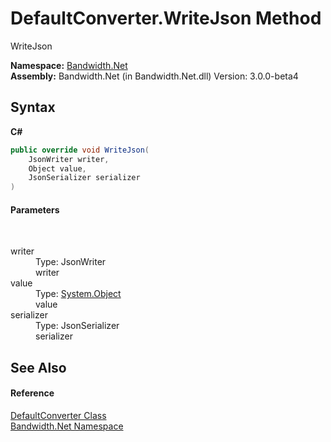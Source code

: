 ﻿# DefaultConverter.WriteJson Method 
 

WriteJson

**Namespace:**&nbsp;<a href ="N_Bandwidth_Net.md">Bandwidth.Net</a><br />**Assembly:**&nbsp;Bandwidth.Net (in Bandwidth.Net.dll) Version: 3.0.0-beta4

## Syntax

**C#**<br />
``` C#
public override void WriteJson(
	JsonWriter writer,
	Object value,
	JsonSerializer serializer
)
```


#### Parameters
&nbsp;<dl><dt>writer</dt><dd>Type: JsonWriter<br />writer</dd><dt>value</dt><dd>Type: <a href="http://msdn2.microsoft.com/en-us/library/e5kfa45b" target="_blank">System.Object</a><br />value</dd><dt>serializer</dt><dd>Type: JsonSerializer<br />serializer</dd></dl>

## See Also


#### Reference
<a href ="T_Bandwidth_Net_DefaultConverter.md">DefaultConverter Class</a><br /><a href ="N_Bandwidth_Net.md">Bandwidth.Net Namespace</a><br />